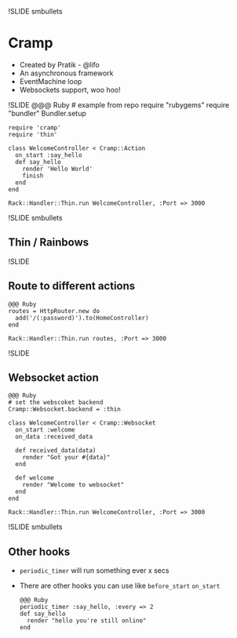 !SLIDE smbullets

# Cramp
- Created by Pratik - @lifo
- An asynchronous framework
- EventMachine loop
- Websockets support, woo hoo!

!SLIDE
    @@@ Ruby
    # example from repo
    require "rubygems"
    require "bundler"
    Bundler.setup

    require 'cramp'
    require 'thin'

    class WelcomeController < Cramp::Action
      on_start :say_hello
      def say_hello
        render 'Hello World'
        finish
      end
    end

    Rack::Handler::Thin.run WelcomeController, :Port => 3000

!SLIDE smbullets

## Thin / Rainbows

!SLIDE

## Route to different actions

    @@@ Ruby
    routes = HttpRouter.new do
      add('/(:password)').to(HomeController)
    end

    Rack::Handler::Thin.run routes, :Port => 3000

!SLIDE
## Websocket action

    @@@ Ruby
    # set the webscoket backend
    Cramp::Websocket.backend = :thin

    class WelcomeController < Cramp::Websocket
      on_start :welcome
      on_data :received_data

      def received_data(data)
        render "Got your #{data}"
      end

      def welcome
        render "Welcome to websocket"
      end
    end

    Rack::Handler::Thin.run WelcomeController, :Port => 3000

!SLIDE smbullets
## Other hooks
- `periodic_timer` will run something ever x secs
- There are other hooks you can use like `before_start` `on_start`

      @@@ Ruby
      periodic_timer :say_hello, :every => 2
      def say_hello
        render "hello you're still online"
      end

